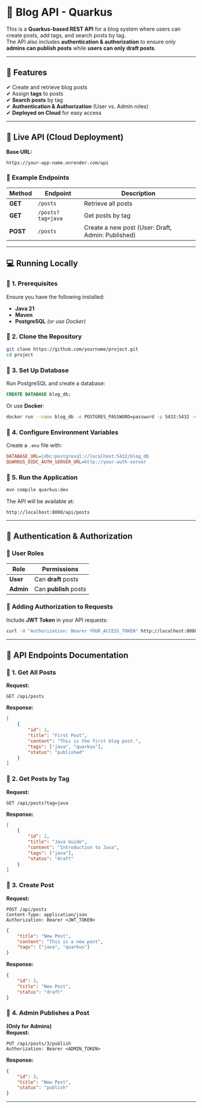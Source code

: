 # 📝 Blog API - Quarkus

This is a **Quarkus-based REST API** for a blog system where users can create posts, add tags, and search posts by tag.  
The API also includes **authentication & authorization** to ensure only **admins can publish posts** while **users can only draft posts**.

---

## 📌 Features
✔ Create and retrieve blog posts  
✔ Assign **tags** to posts  
✔ **Search posts** by tag  
✔ **Authentication & Authorization** (User vs. Admin roles)  
✔ **Deployed on Cloud** for easy access

---

## 🚀 Live API (Cloud Deployment)
**Base URL:**
```plaintext
https://your-app-name.onrender.com/api
```

### 🎯 **Example Endpoints**
| Method | Endpoint                       | Description |
|--------|--------------------------------|-------------|
| **GET** | `/posts` | Retrieve all posts |
| **GET** | `/posts?tag=java` | Get posts by tag |
| **POST** | `/posts` | Create a new post (User: Draft, Admin: Published) |

---

## 💻 Running Locally

### 🔹 **1. Prerequisites**
Ensure you have the following installed:
- **Java 21**
- **Maven**
- **PostgreSQL** *(or use Docker)*

### 🔹 **2. Clone the Repository**
```bash
git clone https://github.com/yourname/project.git
cd project
```

### 🔹 **3. Set Up Database**
Run PostgreSQL and create a database:
```sql
CREATE DATABASE blog_db;
```

Or use **Docker**:
```bash
docker run --name blog_db -e POSTGRES_PASSWORD=password -p 5432:5432 -d postgres
```

### 🔹 **4. Configure Environment Variables**
Create a `.env` file with:
```ini
DATABASE_URL=jdbc:postgresql://localhost:5432/blog_db
QUARKUS_OIDC_AUTH_SERVER_URL=http://your-auth-server
```

### 🔹 **5. Run the Application**
```bash
mvn compile quarkus:dev
```
The API will be available at:
```
http://localhost:8080/api/posts
```

---

## 🔑 Authentication & Authorization

### 🔹 **User Roles**
| Role  | Permissions |
|-------|------------|
| **User** | Can **draft** posts |
| **Admin** | Can **publish** posts |

### 🔹 **Adding Authorization to Requests**
Include **JWT Token** in your API requests:
```bash
curl -H "Authorization: Bearer YOUR_ACCESS_TOKEN" http://localhost:8080/api/posts
```

---

## 📖 API Endpoints Documentation

### 🔹 **1. Get All Posts**
**Request:**
```http
GET /api/posts
```
**Response:**
```json
[
    {
        "id": 1,
        "title": "First Post",
        "content": "This is the first blog post.",
        "tags": ["java", "quarkus"],
        "status": "published"
    }
]
```

### 🔹 **2. Get Posts by Tag**
**Request:**
```http
GET /api/posts?tag=java
```
**Response:**
```json
[
    {
        "id": 2,
        "title": "Java Guide",
        "content": "Introduction to Java",
        "tags": ["java"],
        "status": "draft"
    }
]
```

### 🔹 **3. Create Post**
**Request:**
```http
POST /api/posts
Content-Type: application/json
Authorization: Bearer <JWT_TOKEN>
```
```json
{
    "title": "New Post",
    "content": "This is a new post",
    "tags": ["java", "quarkus"]
}
```
**Response:**
```json
{
    "id": 3,
    "title": "New Post",
    "status": "draft"
}
```

### 🔹 **4. Admin Publishes a Post**
**(Only for Admins)**  
**Request:**
```http
PUT /api/posts/3/publish
Authorization: Bearer <ADMIN_TOKEN>
```
**Response:**
```json
{
    "id": 3,
    "title": "New Post",
    "status": "publish"
}
```

---
